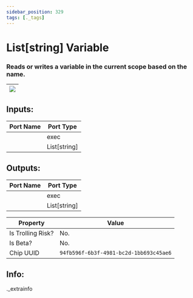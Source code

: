 ```yaml
---
sidebar_position: 329
tags: [._tags]
---
```


# List[string] Variable


### Reads or writes a variable in the current scope based on the name.

| ![](https://images-ext-2.discordapp.net/external/MPmIaQzlEPmgGWlgi-WxBBXt0Bjv_zWPkg1y1f_sy3s/https/www.recroomcircuits.com/image/circuit/absolute-value?width=206&height=108) |
|-----|

## Inputs:
| Port Name | Port Type |
|-----------|-----------|
|  | exec |
|  | List[string] |

## Outputs:
| Port Name | Port Type |
|-----------|-----------|
|  | exec |
|  | List[string] | 

| Property  | Value |
|-------------------|-----------|
| Is Trolling Risk? | No. |
| Is Beta? | No. |
| Chip UUID | `94fb596f-6b3f-4981-bc2d-1bb693c45ae6` |

## Info:
._extrainfo